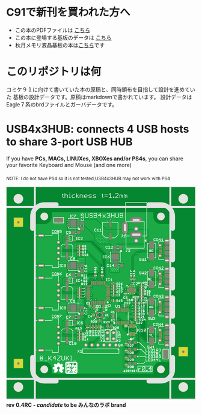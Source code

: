 # C91で新刊を買われた方へ
- この本のPDFファイルは
  [こちら](https://github.com/K4zuki/usb4x3hub/releases/tag/C91publish)
- この本に登場する基板のデータは
  [こちら](https://github.com/K4zuki/usb4x3hub/releases/tag/r0.4-e7f3974)
- 秋月メモリ液晶基板の本は[こちら](https://github.com/K4zuki/AkiSpiLcd)です

# このリポジトリは何
コミケ９１に向けて書いていた本の原稿と、同時頒布を目指して設計を進めていた
基板の設計データです。原稿はmarkdownで書かれています。 設計データは
Eagle７系のbrdファイルとガーバデータです。

# USB4x3HUB: connects 4 USB hosts to share 3-port USB HUB
If you have **PCs, MACs, LINUXes, XBOXes and/or PS4s**, you can share your favorite Keyboard and Mouse (and one more)

<sub>NOTE: I do not have PS4 so it is not tested;USB4x3HUB may not work with PS4</sub>

![](doc/images/USB4x3HUB_r04-a30fd1f.png)
**rev 0.4RC - _candidate_ to be みんなのラボ brand**

<!-- ![](doc/images/USB4x3HUBr1.png)
**rev 0.1** -->

